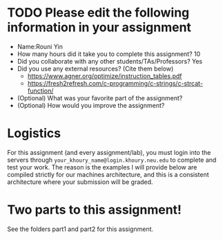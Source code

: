 # TODO Please edit the following information in your assignment

- Name:Rouni Yin
- How many hours did it take you to complete this assignment? 10
- Did you collaborate with any other students/TAs/Professors? Yes
- Did you use any external resources? (Cite them below)
  - https://www.agner.org/optimize/instruction_tables.pdf
  - https://fresh2refresh.com/c-programming/c-strings/c-strcat-function/
- (Optional) What was your favorite part of the assignment?
- (Optional) How would you improve the assignment?

# Logistics

For this assignment (and every assignment/lab), you must login into the servers through `your_khoury_name@login.khoury.neu.edu` to complete and test your work. The reason is the examples I will provide below are compiled strictly for our machines architecture, and this is a consistent architecture where your submission will be graded.

# Two parts to this assignment!

See the folders part1 and part2 for this assignment.
